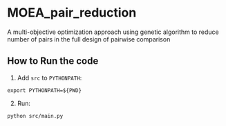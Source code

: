# MOEA_pair_reduction
A multi-objective optimization approach using genetic algorithm to reduce number of pairs in the full design of pairwise comparison

## How to Run the code

1. Add `src` to `PYTHONPATH`:
```
export PYTHONPATH=${PWD}
```

2. Run:
```
python src/main.py
```
